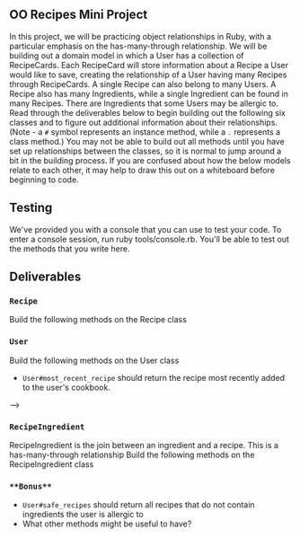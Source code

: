 ## OO Recipes Mini Project

In this project, we will be practicing object relationships in Ruby, with a particular emphasis on the has-many-through relationship.  We will be building out a domain model in which a User has a collection of RecipeCards. Each RecipeCard will store information about a Recipe a User would like to save, creating the relationship of a User having many Recipes through RecipeCards. A single Recipe can also belong to many Users.  A Recipe also has many Ingredients, while a single Ingredient can be found in many Recipes.  There are Ingredients that some Users may be allergic to.  Read through the deliverables below to begin building out the following six classes and to figure out additional information about their relationships.  (Note - a `#` symbol represents an instance method, while a `.` represents a class method.)  You may not be able to build out all methods until you have set up relationships between the classes, so it is normal to jump around a bit in the building process.  If you are confused about how the below models relate to each other, it may help to draw this out on a whiteboard before beginning to code.  

## Testing

We've provided you with a console that you can use to test your code. To enter a console session, run ruby tools/console.rb. You'll be able to test out the methods that you write here.

## Deliverables

### `Recipe`
Build the following methods on the Recipe class

<!-- - `Recipe.all`
should return all of the recipe instances -->
<!-- - `Recipe.most_popular`
should return the recipe instance with the highest number of users (the recipe that has the most recipe cards) -->
<!-- - `Recipe#users`
should return the user instances who have recipe cards with this recipe -->
<!-- - `Recipe#ingredients`
should return all of the ingredients in this recipe -->
<!-- - `Recipe#allergens`
should return all of the ingredients in this recipe that are allergens -->
<!-- - `Recipe#add_ingredients`
should take an array of ingredient instances as an argument, and associate each of those ingredients with this recipe -->


### `User`
Build the following methods on the User class

<!-- - `User.all`
should return all of the user instances
- `User#recipes`
should return all of the recipes this user has recipe cards for -->
<!-- - `User#add_recipe_card`
should accept a recipe instance as an argument, as well as a date and rating, and create a new recipe card for this user and the given recipe -->
<!-- - `User#declare_allergen`
should accept an ingredient instance as an argument, and create a new allergen instance for this user and the given ingredient
- `User#allergens`
should return all of the ingredients this user is allergic to -->
<!-- - `User#top_three_recipes`
should return the top three highest rated recipes for this user. -->
- `User#most_recent_recipe`
should return the recipe most recently added to the user's cookbook.



<!-- ### `RecipeCard`
A RecipeCard is the join between a user instance and a recipe instance.  This is a has-many-through relationship.
Build the following methods on the RecipeCard class:   -->

<!-- - `RecipeCard.all`
should return all of the RecipeCard instances -->
<!-- - `RecipeCard#date`
should return the date of the entry -->
<!-- - `RecipeCard#rating`
should return the rating (an integer) a user has given their entry -->
<!-- - `RecipeCard#user`
should return the user to which the entry belongs -->
<!-- - `RecipeCard#recipe`
should return the recipe to which the entry belongs --> -->

<!-- ### `Ingredient`
Build the following methods on the Ingredient class -->

<!-- - `Ingredient.all`
should return all of the ingredient instances -->
<!-- - `Ingredient.most_common_allergen`
should return the ingredient instance that the highest number of users are allergic to -->


### `RecipeIngredient`
RecipeIngredient is the join between an ingredient and a recipe.  This is a has-many-through relationship
Build the following methods on the RecipeIngredient class

<!-- - `RecipeIngredient.all`
should return all of the RecipeIngredient instances -->
<!-- - `RecipeIngredient#ingredient`
should return the ingredient instance -->
<!-- - `RecipeIngredient#recipe`
should return the recipe instance -->

<!-- ### `Allergen`
An Allergen is a join between a user and an ingredient.  This is a has-many-through relationship.  What methods should an instance of this model respond to? -->
<!--
- `Allergen.all`
should return all of the Allergen instances -->



### `**Bonus**`
- `User#safe_recipes`
should return all recipes that do not contain ingredients the user is allergic to
- What other methods might be useful to have?
